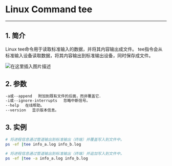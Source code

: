 #  Linux Command tee 


---



## 1. 简介
Linux tee命令用于读取标准输入的数据，并将其内容输出成文件。
tee指令会从标准输入设备读取数据，将其内容输出到标准输出设备，同时保存成文件。

![在这里插入图片描述](https://img-blog.csdnimg.cn/a3de4dde357c4a8a95d3757e47d82e51.png)

## 2. 参数

```bash
-a或--append 　附加到既有文件的后面，而非覆盖它．
-i或--ignore-interrupts 　忽略中断信号。
--help 　在线帮助。
--version 　显示版本信息。
```

## 3. 实例

```bash
# 将进程信息通过管道输出到标准输出（终端）并覆盖写入到文件中。
ps -ef |tee info_a.log info_b.log

# 将进程信息通过管道输出到标准输出（终端）并追加写入到文件中。
ps -ef |tee -a info_a.log info_b.log
```

